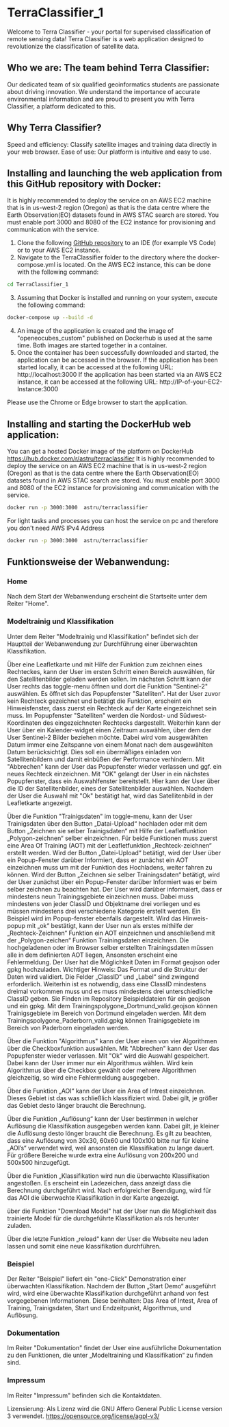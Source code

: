 # TerraClassifier_1

Welcome to Terra Classifier - your portal for supervised classification of remote sensing data!
Terra Classifier is a web application designed to revolutionize the classification of satellite data.

## Who we are: The team behind Terra Classifier: 
Our dedicated team of six qualified geoinformatics students are passionate about driving innovation.
We understand the importance of accurate environmental information and are proud to present you with Terra Classifier, a platform dedicated to this.

## Why Terra Classifier?
Speed and efficiency: Classify satellite images and training data directly in your web browser.
Ease of use: Our platform is intuitive and easy to use.

## Installing and launching the web application from this GitHub repository with Docker:
It is highly recommended to deploy the service on an AWS EC2 machine that is in us-west-2 region (Oregon) as that is the data centre where the Earth Observation(EO) datasets found in AWS STAC search are stored.
You must enable port 3000 and 8080 of the EC2 instance for provisioning and communication with the service.

1. Clone the following [GitHub repository](https://github.com/astru03/TerraClassifier_1) to an IDE (for example VS Code) or to your AWS EC2 instance.
2. Navigate to the TerraClassifier folder to the directory where the docker-compose.yml is located. On the AWS EC2 instance, this can be done with the following command: 
```bash
cd TerraClassifier_1
```
3. Assuming that Docker is installed and running on your system, execute the following command:
```bash
docker-compose up --build -d
```
4. An image of the application is created and the image of "openeocubes_custom" published on Dockerhub is used at the same time. Both images are started together in a container.
5. Once the container has been successfully downloaded and started, the application can be accessed in the browser.
If the application has been started locally, it can be accessed at the following URL: http://localhost:3000
If the application has been started via an AWS EC2 instance, it can be accessed at the following URL: http://IP-of-your-EC2-Instance:3000

Please use the Chrome or Edge browser to start the application.

## Installing and starting the DockerHub web application:
You can get a hosted Docker image of the platform on DockerHub https://hub.docker.com/r/astru/terraclassifier
It is highly recommended to deploy the service on an AWS EC2 machine that is in us-west-2 region (Oregon) as that is the data centre where the Earth Observation(EO) datasets found in AWS STAC search are stored.
You must enable port 3000 and 8080 of the EC2 instance for provisioning and communication with the service.

```bash
docker run -p 3000:3000  astru/terraclassifier
```
For light tasks and processes you can host the service on pc and therefore you don't need AWS IPv4 Address
```bash
docker run -p 3000:3000  astru/terraclassifier
```

## Funktionsweise der Webanwendung:
### Home
Nach dem Start der Webanwendung erscheint die Startseite unter dem Reiter "Home".

### Modeltrainig und Klassifikation
Unter dem Reiter "Modeltrainig und Klassifikation" befindet sich der Hauptteil der Webanwendung zur Durchführung einer überwachten Klassifikation.

Über eine Leafletkarte und mit Hilfe der Funktion zum zeichnen eines Rechteckes, kann der User im ersten Schritt einen Bereich auswählen, für den Satellitenbilder geladen werden sollen. 
Im nächsten Schritt kann der User rechts das toggle-menu öffnen und dort die Funktion "Sentinel-2" auswählen. Es öffnet sich das Popupfenster "Satelliten". 
Hat der User zuvor kein Rechteck gezeichnet und betätigt die Funktion, erscheint ein Hinweisfenster, dass zuerst ein Rechteck auf der Karte eingezeichnet sein muss. 
Im Popupfenster "Satelliten" werden die Nordost- und Südwest-Koordinaten des eingezeichneten Rechtecks dargestellt. Weiterhin kann der User über ein Kalender-widget einen Zeitraum auswählen, über dem der User Sentinel-2 Bilder beziehen möchte. Dabei wird vom ausgewählten Datum immer eine Zeitspanne von einem Monat nach dem ausgewählten Datum berücksichtigt. Dies soll ein übermäßiges einladen von Satellitenbildern und damit einbüßen der Performance verhindern.
Mit "Abbrechen" kann der User das Popupfenster wieder verlassen und ggf. ein neues Rechteck einzeichnen.
Mit "OK" gelangt der User in ein nächstes Popupfenster, dass ein Auswahlfenster bereitstellt. 
Hier kann der User über die ID der Satellitenbilder, eines der Satellitenbilder auswählen. Nachdem der User die Auswahl mit "Ok" bestätigt hat, wird das Satellitenbild in der Leafletkarte angezeigt.

Über die Funktion "Trainigsdaten" im toggle-menu, kann der User Trainigsdaten über den Button „Datai-Upload“ hochladen oder mit dem Button „Zeichnen sie selber Trainigsdaten“ mit Hilfe der Leafletfunktion „Polygon-zeichnen“ selber einzeichnen. 
Für beide Funktionen muss zuerst eine Area Of Training (AOT) mit der Leafletfunktion „Rechteck-zeichnen“ erstellt werden. 
Wird der Button „Datei-Upload“ betätigt, wird der User über ein Popup-Fenster darüber Informiert, dass er zunächst ein AOT einzeichnen muss um mit der Funktion des Hochladens, weiter fahren zu können.
Wird der Button „Zeichnen sie selber Trainingsdaten“ betätigt, wird der User zunächst über ein Popup-Fenster darüber Informiert was er beim selber zeichnen zu beachten hat.
Der User wird darüber informaiert, dass er mindestens neun Trainingsgebiete einzeichnen muss. Dabei muss mindestens von jeder ClassID und Objektname drei vorliegen und es müssen mindestens drei verschiedene Kategorie erstellt werden. Ein Beispiel wird im Popup-fenster ebenfalls dargestellt.
Wird das Hinweis-popup mit „ok“ bestätigt, kann der User nun als erstes mithilfe der „Rechteck-Zeichnen“ Funktion ein AOT einzeichnen und anschließend mit der „Polygon-zeichen“ Funktion Trainingsdaten einzeichnen.
Die hochgeladenen oder im Browser selber erstellten Trainingsdaten müssen alle in dem definierten AOT liegen, Ansonsten erscheint eine Fehlermeldung.
Der User hat die Möglichkeit Daten im Format geojson oder gpkg hochzuladen. 
Wichtiger Hinweis: Das Format und die Struktur der Daten wird validiert. Die Felder „ClassID“ und „Label“ sind zwingend erforderlich. Weiterhin ist es notwendig, dass eine ClassID mindestens dreimal vorkommen muss und es muss mindestens drei unterschiedliche ClassID geben.
Sie Finden im Repository Beispieldateien für ein geojson und ein gpkg.
Mit dem Trainingspolygone_Dortmund_valid.geojson können Trainigsgebiete im Bereich von Dortmund eingeladen werden.
Mit dem Trainingspolygone_Paderborn_valid.gpkg können Trainigsgebiete im Bereich von Paderborn eingeladen werden.

Über die Funktion "Algorithmus" kann der User einen von vier Algorithmen über die Checkboxfunktion auswählen. Mit "Abbrechen" kann der User das Popupfenster wieder verlassen. Mit "Ok" wird die Auswahl gespeichert. Dabei kann der User immer nur ein Algorithmus wählen. Wird kein Algorithmus über die Checkbox gewählt oder mehrere Algorithmen gleichzeitig, so wird eine Fehlermeldung ausgegeben.


Über die Funktion „AOI“ kann der User ein Area of Intrest einzeichnen. Dieses Gebiet ist das was schließlich klassifiziert wird. Dabei gilt, je größer das Gebiet desto länger braucht die Berechnung. 

Über die Funktion „Auflösung“ kann der User bestimmen in welcher Auflösung die Klassifikation ausgegeben werden kann. Dabei gilt, je kleiner die Auflösung desto lönger braucht die Berechnung. Es gilt zu beachten, dass eine Auflösung von 30x30, 60x60 und 100x100 bitte nur für kleine „AOI’s“ verwendet wird, weil ansonsten die Klassifikation zu lange dauert. 
Für größere Bereiche wurde extra eine Auflösung von 200x200 und 500x500 hinzugefügt.

Über die Funktion „Klassifikation wird nun die überwachte Klassifikation angestoßen. Es erscheint ein Ladezeichen, dass anzeigt dass die Berechnung durchgeführt wird. Nach erfolgreicher Beendigung, wird für das AOI die überwachte Klassifikation in der Karte angezeigt. 

über die Funktion "Download Model" hat der User nun die Möglichkeit das trainierte Model für die durchgeführte Klassifikation als rds herunter zuladen.

Über die letzte Funktion „reload“ kann der User die Webseite neu laden lassen und somit eine neue klassifikation durchführen.

### Beispiel
Der Reiter "Beispiel" liefert ein "one-Click" Demonstration einer überwachten Klassifikation.
Nachdem der Button „Start Demo“ ausgeführt wird, wird eine überwachte Klassifikation durchgeführt anhand von fest vorgegebenen Informationen. Diese beinhalten:
Das Area of Intest, Area of Training, Trainigsdaten, Start und Endzeitpunkt, Algorithmus, und Auflösung.


### Dokumentation
Im Reiter "Dokumentation" findet der User eine ausführliche Dokumentation zu den Funktionen, die unter „Modeltraining und Klassifikation“ zu finden sind.

### Impressum
Im Reiter "Impressum" befinden sich die Kontaktdaten.

Lizensierung:
Als Lizenz wird die GNU Affero General Public License version 3 verwendet.
https://opensource.org/license/agpl-v3/

